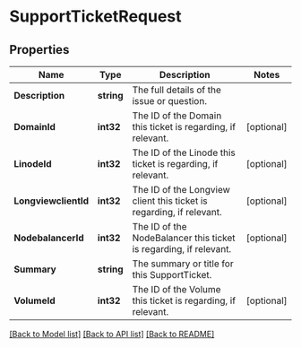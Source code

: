 # SupportTicketRequest

## Properties
Name | Type | Description | Notes
------------ | ------------- | ------------- | -------------
**Description** | **string** | The full details of the issue or question.  | 
**DomainId** | **int32** | The ID of the Domain this ticket is regarding, if relevant.  | [optional] 
**LinodeId** | **int32** | The ID of the Linode this ticket is regarding, if relevant.  | [optional] 
**LongviewclientId** | **int32** | The ID of the Longview client this ticket is regarding, if relevant.  | [optional] 
**NodebalancerId** | **int32** | The ID of the NodeBalancer this ticket is regarding, if relevant.  | [optional] 
**Summary** | **string** | The summary or title for this SupportTicket.  | 
**VolumeId** | **int32** | The ID of the Volume this ticket is regarding, if relevant.  | [optional] 

[[Back to Model list]](../README.md#documentation-for-models) [[Back to API list]](../README.md#documentation-for-api-endpoints) [[Back to README]](../README.md)


